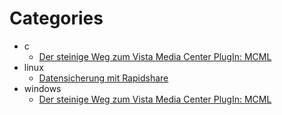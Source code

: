 # Categories

- c
  - [Der steinige Weg zum Vista Media Center PlugIn: MCML](/dotnetwork//de/2008/03/der-steinige-weg-zum-vista-media-center-plugin-mcml)
- linux
  - [Datensicherung mit Rapidshare](/dotnetwork//de/2008/09/datensicherung-mit-rapidshare)
- windows
  - [Der steinige Weg zum Vista Media Center PlugIn: MCML](/dotnetwork//de/2008/03/der-steinige-weg-zum-vista-media-center-plugin-mcml)
